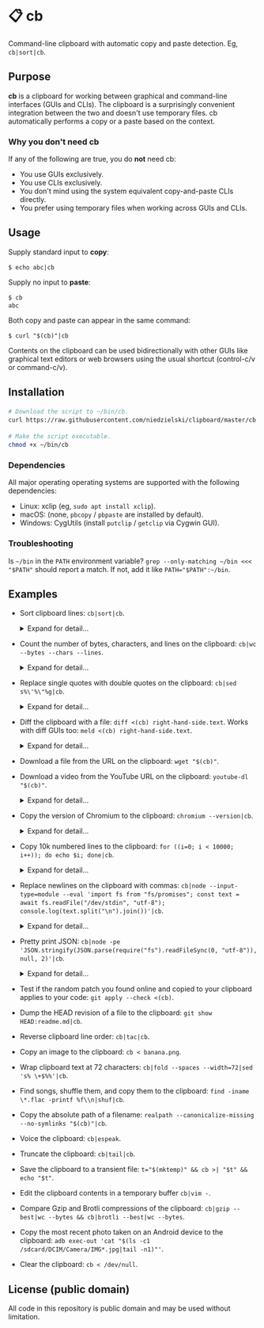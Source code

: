 # 📋 cb

Command-line clipboard with automatic copy and paste detection. Eg,
`cb|sort|cb`.

## Purpose

**cb** is a clipboard for working between graphical and command-line interfaces
(GUIs and CLIs). The clipboard is a surprisingly convenient integration between
the two and doesn't use temporary files. cb automatically performs a copy or a
paste based on the context.

### Why you don't need cb

If any of the following are true, you do **not** need cb:

- You use GUIs exclusively.
- You use CLIs exclusively.
- You don't mind using the system equivalent copy-and-paste CLIs directly.
- You prefer using temporary files when working across GUIs and CLIs.

## Usage

Supply standard input to **copy**:

```console
$ echo abc|cb
```

Supply no input to **paste**:

```console
$ cb
abc
```

Both copy and paste can appear in the same command:

```console
$ curl "$(cb)"|cb
```

Contents on the clipboard can be used bidirectionally with other GUIs like
graphical text editors or web browsers using the usual shortcut (control-c/v or
command-c/v).

## Installation

```bash
# Download the script to ~/bin/cb.
curl https://raw.githubusercontent.com/niedzielski/clipboard/master/cb -o ~/bin/cb &&

# Make the script executable.
chmod +x ~/bin/cb
```

### Dependencies

All major operating operating systems are supported with the following
dependencies:

- Linux: xclip (eg, `sudo apt install xclip`).
- macOS: (none, `pbcopy` / `pbpaste` are installed by default).
- Windows: CygUtils (install `putclip` / `getclip` via Cygwin GUI).

### Troubleshooting

Is `~/bin` in the `PATH` environment variable?
`grep --only-matching ~/bin <<< "$PATH"` should report a match. If not, add it
like `PATH="$PATH":~/bin`.

## Examples

- Sort clipboard lines: `cb|sort|cb`. <details markdown><summary>Expand for
  detail…</summary>

  ```console
  $ # Simulate copying some lines of text from another program with control or command-C.

  $ printf 'c\nb\na'|cb

  $ cb
  c
  b
  a

  $ # Sort the clipboard's contents by line.

  $ cb|sort|cb

  $ # Simulate pasting the text back to another program with control or command-V.

  $ cb
  a
  b
  c
  ```

  </details>

- Count the number of bytes, characters, and lines on the clipboard:
  `cb|wc --bytes --chars --lines`. <details markdown><summary>Expand for
  detail…</summary>

  ```console
  $ # Simulate copying text from another program with control or command-C.

  $ echo abc|cb

  $ cb|wc --bytes --chars --lines
        1       4       4
  ```

  </details>

- Replace single quotes with double quotes on the clipboard:
  `cb|sed s%\'%\"%g|cb`. <details markdown><summary>Expand for detail…</summary>

  ```console
  $ # Simulate copying text from another program with control or command-C.

  $ cb <<<\'abc\'

  $ cb|sed s%\'%\"%g|cb

  $ # Simulate pasting the text back to another program with control or command-V.

  $ cb
  "abc"
  ```

  </details>

- Diff the clipboard with a file: `diff <(cb) right-hand-side.text`. Works with
  diff GUIs too: `meld <(cb) right-hand-side.text`.
  <details markdown><summary>Expand for detail…</summary>

  ```console
  $ # Simulate copying some lines of text from another program with control or command-C.

  $ cb << 'eof'
  a
  b
  eof

  $ # Simulate a previously saved reference.

  $ cat << 'eof' > right-hand-side.text
  a
  b
  c
  eof

  $ # Diff the contents of the clipboard with the reference.

  $ diff <(cb) right-hand-side.text
  2a3
  > c

  $ # View the same diff in Meld, a graphical diffing program.

  $ meld <(cb) right-hand-side.text
  ```

  ![Example visual difference of the clipboard (left-hand side) and right-hand-side.text in Meld.](meld.png)
  </details>

- Download a file from the URL on the clipboard: `wget "$(cb)"`.

- Download a video from the YouTube URL on the clipboard: `youtube-dl "$(cb)"`.
  <details markdown><summary>Expand for detail…</summary>

  ```console
  $ # Simulate copying a URL from a browser address bar with control or command-C.

  $ echo 'https://www.youtube.com/watch?v=92c8vW-AzAc'|cb

  $ # Download the address from the clipboard URL.

  $ youtube-dl "$(cb)"
  [youtube] 92c8vW-AzAc: Downloading webpage
  WARNING: Requested formats are incompatible for merge and will be merged into mkv.
  [download] Destination: Fritz roars-92c8vW-AzAc.f137.mp4
  [download] 100% of 5.07MiB in 01:37
  [download] Destination: Fritz roars-92c8vW-AzAc.f251.webm
  [download] 100% of 175.94KiB in 00:02
  [ffmpeg] Merging formats into "Fritz roars-92c8vW-AzAc.mkv"
  Deleting original file Fritz roars-92c8vW-AzAc.f137.mp4 (pass -k to keep)
  Deleting original file Fritz roars-92c8vW-AzAc.f251.webm (pass -k to keep)

  $ ls Fritz\ roars-92c8vW-AzAc.mkv
  'Fritz roars-92c8vW-AzAc.mkv'
  ```

  </details>

- Copy the version of Chromium to the clipboard: `chromium --version|cb`.
  <details markdown><summary>Expand for detail…</summary>

  ```console
  $ # Copy the version of Chromium installed into the clipboard.

  $ chromium --version|cb

  $ # Simulate pasting the version into another program with control or command-V.

  $ cb
  Chromium 97.0.4692.99 built on Debian bookworm/sid, running on Debian bookworm/sid
  ```

  </details>

- Copy 10k numbered lines to the clipboard:
  `for ((i=0; i < 10000; i++)); do echo $i; done|cb`.
  <details markdown><summary>Expand for detail…</summary>

  ```console
  $ # Copy numbered lines from 0 to 10000 to the clipboard.

  $ for ((i=0; i < 10000; i++)); do echo $i; done|cb

  $ # Simulate pasting the text into another program with control or command-V.

  $ cb|head
  0
  1
  2
  3
  4
  5
  6
  7
  8
  9
  ```

  </details>

- Replace newlines on the clipboard with commas:
  `cb|node --input-type=module --eval 'import fs from "fs/promises"; const text = await fs.readFile("/dev/stdin", "utf-8"); console.log(text.split("\n").join())'|cb`.
  <details markdown><summary>Expand for detail…</summary>

  ```console
  $ # Simulate copying text delimited by newlines from another program with control or command-C.

  $ echo -ne 'a\nb\nc'|cb

  $ cb|node --input-type=module --eval 'import fs from "fs/promises"; const text = await fs.readFile("/dev/stdin", "utf-8"); console.log(text.split("\n").join())'|cb

  $ # Simulate pasting the CSV back to another program with control or command-V.

  $ cb
  a,b,c
  ```

  </details>

- Pretty print JSON:
  `cb|node -pe 'JSON.stringify(JSON.parse(require("fs").readFileSync(0, "utf-8")), null, 2)'|cb`.
  <details markdown><summary>Expand for detail…</summary>

  ```console
  $ # Simulate copying a blob of JSON from another program with control or command-C.

  $ cb <<<'{"a":1,"b":2,"c":3}'

  $ cb|node -pe 'JSON.stringify(JSON.parse(require("fs").readFileSync(0, "utf-8")), null, 2)'|cb

  $ # Simulate pasting the JSON back to another program with control or command-V.

  $ cb
  {
    "a": 1,
    "b": 2,
    "c": 3
  }
  ```

  </details>

- Test if the random patch you found online and copied to your clipboard applies
  to your code: `git apply --check <(cb)`.

- Dump the HEAD revision of a file to the clipboard:
  `git show HEAD:readme.md|cb`.

- Reverse clipboard line order: `cb|tac|cb`.

- Copy an image to the clipboard: `cb < banana.png`.

- Wrap clipboard text at 72 characters:
  `cb|fold --spaces --width=72|sed 's% \+$%%'|cb`.

- Find songs, shuffle them, and copy them to the clipboard:
  `find -iname \*.flac -printf %f\\n|shuf|cb`.

- Copy the absolute path of a filename:
  `realpath --canonicalize-missing --no-symlinks "$(cb)"|cb`.

- Voice the clipboard: `cb|espeak`.

- Truncate the clipboard: `cb|tail|cb`.

- Save the clipboard to a transient file:
  `t="$(mktemp)" && cb >| "$t" && echo "$t"`.

- Edit the clipboard contents in a temporary buffer `cb|vim -`.

- Compare Gzip and Brotli compressions of the clipboard:
  `cb|gzip --best|wc --bytes && cb|brotli --best|wc --bytes`.

- Copy the most recent photo taken on an Android device to the clipboard:
  `adb exec-out 'cat "$(ls -c1 /sdcard/DCIM/Camera/IMG*.jpg|tail -n1)"'`.

- Clear the clipboard: `cb < /dev/null`.

## License (public domain)

All code in this repository is public domain and may be used without limitation.
